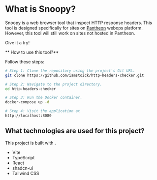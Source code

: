 # What is Snoopy?

Snoopy is a web browser tool that inspect HTTP response headers. This tool is designed specifically for sites on [Pantheon](https://pantheon.io) webops platform.
However, this tool will still work on sites not hosted in Pantheon. 

Give it a try!

** How to use this tool?**

Follow these steps:

```sh
# Step 1: Clone the repository using the project's Git URL.
git clone https://github.com/iamstoick/http-headers-checker.git 

# Step 2: Navigate to the project directory.
cd http-headers-checker

# Step 3: Run the Docker container.
docker-compose up -d

# Step 4: Visit the application at
http://localhost:8080
```

## What technologies are used for this project?

This project is built with .

- Vite
- TypeScript
- React
- shadcn-ui
- Tailwind CSS
